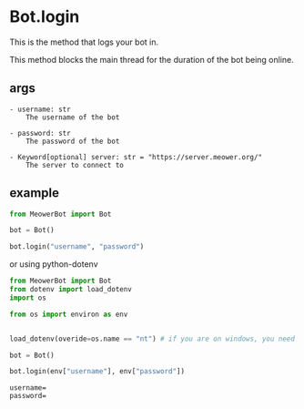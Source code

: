 # Bot.login

This is the method that logs your bot in.

This method blocks the main thread for the duration of the bot being online.

## args

	- username: str
		The username of the bot

	- password: str
		The password of the bot

	- Keyword[optional] server: str = "https://server.meower.org/"
		The server to connect to


## example

```py
from MeowerBot import Bot

bot = Bot()

bot.login("username", "password")
```

or using python-dotenv

```py
from MeowerBot import Bot
from dotenv import load_dotenv
import os

from os import environ as env


load_dotenv(overide=os.name == "nt") # if you are on windows, you need to overide the env vars because dotenv is stupid and does not overide the username var

bot = Bot()

bot.login(env["username"], env["password"])
```

```dotenv
username=
password=
```

